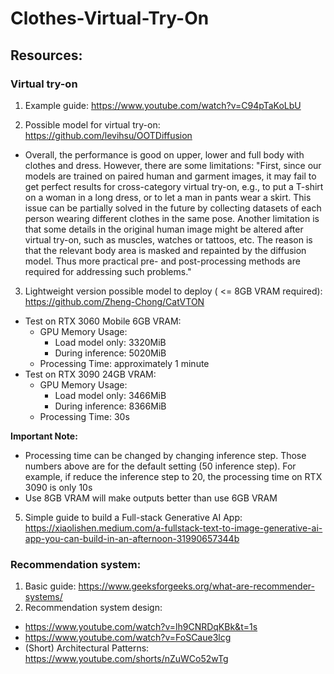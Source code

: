 # Clothes-Virtual-Try-On

## Resources:

### Virtual try-on
1. Example guide: https://www.youtube.com/watch?v=C94pTaKoLbU

2. Possible model for virtual try-on: https://github.com/levihsu/OOTDiffusion
* Overall, the performance is good on upper, lower and full body with clothes and dress. However, there are some limitations:
"First, since our models are trained on paired human and garment
images, it may fail to get perfect results for cross-category virtual try-on, e.g., to
put a T-shirt on a woman in a long dress, or to let a man in pants wear a skirt.
This issue can be partially solved in the future by collecting datasets of each
person wearing different clothes in the same pose. Another limitation is that
some details in the original human image might be altered after virtual try-on,
such as muscles, watches or tattoos, etc. The reason is that the relevant body
area is masked and repainted by the diffusion model. Thus more practical pre-
and post-processing methods are required for addressing such problems."

3. Lightweight version possible model to deploy ( <= 8GB VRAM required): https://github.com/Zheng-Chong/CatVTON
* Test on RTX 3060 Mobile 6GB VRAM:
  - GPU Memory Usage:
    + Load model only: 3320MiB
    + During inference: 5020MiB
  - Processing Time: approximately 1 minute
* Test on RTX 3090 24GB VRAM:
  - GPU Memory Usage:
    + Load model only: 3466MiB
    + During inference: 8366MiB
  - Processing Time: 30s

**Important Note:** 
* Processing time can be changed by changing inference step. Those numbers above are for the default setting (50 inference step). For example, if reduce the inference step to 20, the processing time on RTX 3090 is only 10s
* Use 8GB VRAM will make outputs better than use 6GB VRAM

5. Simple guide to build a Full-stack Generative AI App: https://xiaolishen.medium.com/a-fullstack-text-to-image-generative-ai-app-you-can-build-in-an-afternoon-31990657344b

### Recommendation system:
1. Basic guide: https://www.geeksforgeeks.org/what-are-recommender-systems/
2. Recommendation system design:
- https://www.youtube.com/watch?v=lh9CNRDqKBk&t=1s
- https://www.youtube.com/watch?v=FoSCaue3lcg
- (Short) Architectural Patterns: https://www.youtube.com/shorts/nZuWCo52wTg
  
